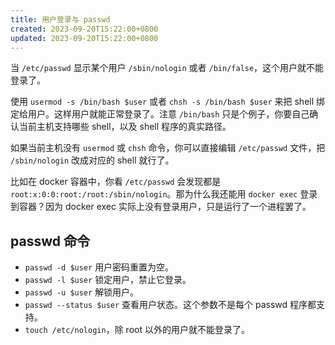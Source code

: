 ```yaml
---
title: 用户登录与 passwd
created: 2023-09-20T15:22:00+0800
updated: 2023-09-20T15:22:00+0800
---
```



当 `/etc/passwd` 显示某个用户 `/sbin/nologin` 或者 `/bin/false`，这个用户就不能登录了。

使用 `usermod -s /bin/bash $user` 或者 `chsh -s /bin/bash $user` 来把 shell 绑定给用户。这样用户就能正常登录了。注意 `/bin/bash` 只是个例子，你要自己确认当前主机支持哪些 shell，以及 shell 程序的真实路径。

如果当前主机没有 `usermod` 或 `chsh` 命令，你可以直接编辑 `/etc/passwd` 文件，把 `/sbin/nologin` 改成对应的 shell 就行了。

比如在 docker 容器中，你看 `/etc/passwd` 会发现都是 `root:x:0:0:root:/root:/sbin/nologin`。那为什么我还能用 `docker exec` 登录到容器？因为 docker exec 实际上没有登录用户，只是运行了一个进程罢了。

## passwd 命令

- `passwd -d $user` 用户密码重置为空。
- `passwd -l $user` 锁定用户，禁止它登录。
- `passwd -u $user` 解锁用户。
- `passwd --status $user` 查看用户状态。这个参数不是每个 passwd 程序都支持。
- `touch /etc/nologin`，除 root 以外的用户就不能登录了。
